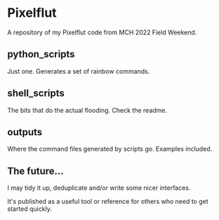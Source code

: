 # Pixelflut 

A repository of my Pixelflut code from MCH 2022 Field Weekend. 

## python_scripts

Just one. Generates a set of rainbow commands. 

## shell_scripts

The bits that do the actual flooding. Check the readme. 

## outputs

Where the command files generated by scripts go. Examples included. 

## The future... 

I may tidy it up, deduplicate and/or write some nicer interfaces. 

It's published as a useful tool or reference for others who need to get started quickly. 